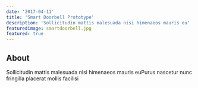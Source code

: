 ```yaml
---
date: '2017-04-11'
title: 'Smart Doorbell Prototype'
description: 'Sollicitudin mattis malesuada nisi himenaeos mauris eu'
featuredimage: smartdoorbell.jpg
featured: true
---
```


## About

Sollicitudin mattis malesuada nisi himenaeos mauris euPurus nascetur nunc fringilla placerat mollis facilisi
